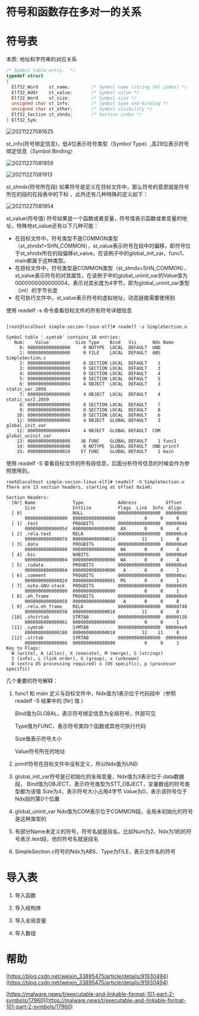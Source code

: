 # 符号和函数存在多对一的关系

# 符号表

本质: 地址和字符串的对应关系

```c
/* Symbol table entry.  */
typedef struct
{
  Elf32_Word	st_name;		/* Symbol name (string tbl index) */
  Elf32_Addr	st_value;		/* Symbol value */
  Elf32_Word	st_size;		/* Symbol size */
  unsigned char	st_info;		/* Symbol type and binding */
  unsigned char	st_other;		/* Symbol visibility */
  Elf32_Section	st_shndx;		/* Section index */
} Elf32_Sym;
```


![20211227081625](https://cdn.jsdelivr.net/gh/nzcv/picgo/20211227081625.png)

st_info(符号绑定信息)，低4位表示符号类型（Symbol Type）,高28位表示符号绑定信息（Symbol Binding）

![20211227081859](https://cdn.jsdelivr.net/gh/nzcv/picgo/20211227081859.png)

![20211227081913](https://cdn.jsdelivr.net/gh/nzcv/picgo/20211227081913.png)

st_shndx(符号所在段) 如果符号是定义在目标文件中，那么符号的意思就是符号所在的段的在段表中的下标 ，此外还有几种特殊的定义如下：

![20211227081954](https://cdn.jsdelivr.net/gh/nzcv/picgo/20211227081954.png)

st_value(符号值) 符号如果是一个函数或者变量，符号值表示函数或者变量的地址，特殊地st_value还有以下几种可能：

* 在目标文件中，符号类型不是COMMON类型（st_shndx!=SHN_COMMON），st_value表示符号在段中的偏移，即符号位于st_shndx所在的段偏移st_value，在该例子中的global_init_var、func1、main都属于这种类型。
* 在目标文件中，符号类型是COMMON类型（st_shndx=SHN_COMMON），st_value表示符号的对其属性，在该例子中的global_uninit_var的Value值为0000000000000004，表示对其长度为4字节，即为global_uninit_var类型（int）的字节长度
* 在可执行文件中，st_value表示符号的虚拟地址，动态链接需要使用到

使用 readelf -s 命令查看目标文件的所有符号详细信息
```shell

[root@localhost simple-secion-linux-elf]# readelf -s SimpleSection.o
 
Symbol table '.symtab' contains 16 entries:
   Num:    Value          Size Type    Bind   Vis      Ndx Name
     0: 0000000000000000     0 NOTYPE  LOCAL  DEFAULT  UND 
     1: 0000000000000000     0 FILE    LOCAL  DEFAULT  ABS SimpleSection.c
     2: 0000000000000000     0 SECTION LOCAL  DEFAULT    1 
     3: 0000000000000000     0 SECTION LOCAL  DEFAULT    3 
     4: 0000000000000000     0 SECTION LOCAL  DEFAULT    4 
     5: 0000000000000000     0 SECTION LOCAL  DEFAULT    5 
     6: 0000000000000004     4 OBJECT  LOCAL  DEFAULT    3 static_var.2058
     7: 0000000000000000     4 OBJECT  LOCAL  DEFAULT    4 static_var2.2059
     8: 0000000000000000     0 SECTION LOCAL  DEFAULT    7 
     9: 0000000000000000     0 SECTION LOCAL  DEFAULT    8 
    10: 0000000000000000     0 SECTION LOCAL  DEFAULT    6 
    11: 0000000000000000     4 OBJECT  GLOBAL DEFAULT    3 global_init_var
    12: 0000000000000004     4 OBJECT  GLOBAL DEFAULT  COM global_uninit_var
    13: 0000000000000000    36 FUNC    GLOBAL DEFAULT    1 func1
    14: 0000000000000000     0 NOTYPE  GLOBAL DEFAULT  UND printf
    15: 0000000000000024    57 FUNC    GLOBAL DEFAULT    1 main
```

使用 readelf -S 查看目标文件的所有段信息，后面分析符号信息的时候会作为参照使用到。
```shell
root@localhost simple-secion-linux-elf]# readelf -S SimpleSection.o
There are 13 section headers, starting at offset 0x1a0:
 
Section Headers:
  [Nr] Name              Type             Address           Offset
       Size              EntSize          Flags  Link  Info  Align
  [ 0]                   NULL             0000000000000000  00000000
       0000000000000000  0000000000000000           0     0     0
  [ 1] .text             PROGBITS         0000000000000000  00000040
       000000000000005d  0000000000000000  AX       0     0     4
  [ 2] .rela.text        RELA             0000000000000000  000006c8
       0000000000000078  0000000000000018          11     1     8
  [ 3] .data             PROGBITS         0000000000000000  000000a0
       0000000000000008  0000000000000000  WA       0     0     4
  [ 4] .bss              NOBITS           0000000000000000  000000a8
       0000000000000004  0000000000000000  WA       0     0     4
  [ 5] .rodata           PROGBITS         0000000000000000  000000a8
       0000000000000004  0000000000000000   A       0     0     1
  [ 6] .comment          PROGBITS         0000000000000000  000000ac
       000000000000002d  0000000000000001  MS       0     0     1
  [ 7] .note.GNU-stack   PROGBITS         0000000000000000  000000d9
       0000000000000000  0000000000000000           0     0     1
  [ 8] .eh_frame         PROGBITS         0000000000000000  000000e0
       0000000000000058  0000000000000000   A       0     0     8
  [ 9] .rela.eh_frame    RELA             0000000000000000  00000740
       0000000000000030  0000000000000018          11     8     8
  [10] .shstrtab         STRTAB           0000000000000000  00000138
       0000000000000061  0000000000000000           0     0     1
  [11] .symtab           SYMTAB           0000000000000000  000004e0
       0000000000000180  0000000000000018          12    11     8
  [12] .strtab           STRTAB           0000000000000000  00000660
       0000000000000066  0000000000000000           0     0     1
Key to Flags:
  W (write), A (alloc), X (execute), M (merge), S (strings)
  I (info), L (link order), G (group), x (unknown)
  O (extra OS processing required) o (OS specific), p (processor specific)
```
几个重要的符号解释：

1. func1 和 main 定义与目标文件中，Ndx值为1表示位于代码段中（参照 readelf -S 结果中的 [Nr] 值 ）

    Bind值为GLOBAL，表示符号绑定信息为全局符号，外部可见

    Type值为FUNC，表示符号类四个函数或其他可执行代码

    Size值表示符号大小

    Value符号所在的地址

2. printf符号在目标文件中没有定义，所以Ndx值为UND

3. global_init_var符号是已初始化的全局变量，Ndx值为3表示位于.data数据段，
Bind值为OBJECT，表示符号类型为STT_OBJECT，变量数组的符号类型都为该值
Size为4，表示符号大小占用4字节
Value为0，表示该符号位于Ndx段的第0个位置

4. global_uninit_var Ndx值为COM表示位于COMMON段，全局未初始化的符号是这种类型的

5. 有部分Name未定义的符号，符号名就是段名，比如Num为2、Ndx为1的的符号表示.text段，他的符号名就是段名

6. SimpleSection.c符号的Ndx为ABS、Type为FILE，表示文件名的符号

# 导入表

1. 导入函数

2. 导入结构体

3. 导入全局变量

4. 导入数组



# 帮助

[https://blog.csdn.net/weixin_33895475/article/details/91930494](https://blog.csdn.net/weixin_33895475/article/details/91930494)

[https://malware.news/t/executable-and-linkable-format-101-part-2-symbols/17960](https://malware.news/t/executable-and-linkable-format-101-part-2-symbols/17960)
